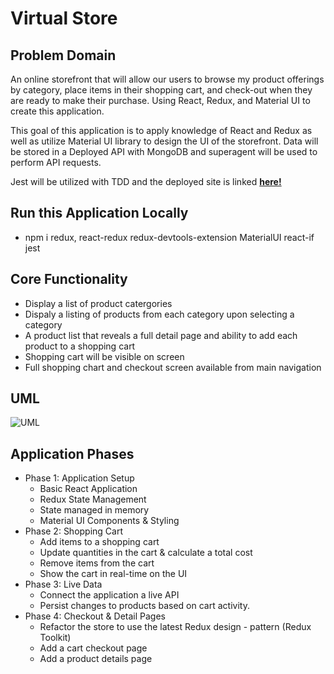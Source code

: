 # Virtual Store

## Problem Domain
  An online storefront that will allow our users to browse my product offerings by category, place items in their shopping cart, and check-out when they are ready to make their purchase. Using React, Redux, and Material UI to create this application. 

  This goal of this application is to apply knowledge of React and Redux as well as utilize Material UI library to design the UI of the storefront. Data will be stored in a Deployed API with MongoDB and superagent will be used to perform API requests. 

  Jest will be utilized with TDD and the deployed site is linked **[here!]()**

## Run this Application Locally
  - npm i redux, react-redux redux-devtools-extension MaterialUI react-if jest


## Core Functionality
  - Display a list of product catergories
  - Dispaly a listing of products from each category upon selecting a category
  - A product list that reveals a full detail page and ability to add each product to a shopping cart
  - Shopping cart will be visible on screen
  - Full shopping chart and checkout screen available from main navigation

## UML
![UML]()

## Application Phases
  - Phase 1: Application Setup
      - Basic React Application
      - Redux State Management
      - State managed in memory
      - Material UI Components & Styling
  - Phase 2: Shopping Cart
      - Add items to a shopping cart
      - Update quantities in the cart & calculate a total cost
      - Remove items from the cart
      - Show the cart in real-time on the UI
  - Phase 3: Live Data
      - Connect the application a live API
      - Persist changes to products based on cart activity.
  - Phase 4: Checkout & Detail Pages
      - Refactor the store to use the latest Redux design   - pattern (Redux Toolkit)
      - Add a cart checkout page
      - Add a product details page